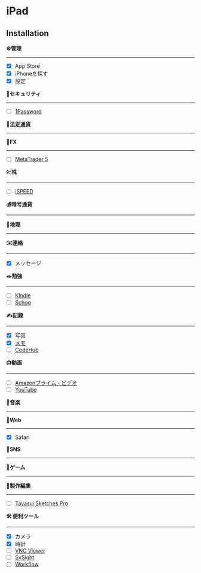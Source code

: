# iPad

## Installation
**⚙管理**
- - -
* [x] App Store
* [x] iPhoneを探す
* [x] 設定

**🚨セキュリティ**
- - -
* [ ] [1Password](https://itunes.apple.com/jp/app/1password/id568903335?mt=8)

**🐚法定通貨**
- - -
**💸FX**
- - -
* [ ] [MetaTrader 5](https://itunes.apple.com/jp/app/metatrader-5/id413251709?mt=8)

**💹株**
- - -
* [ ] [iSPEED](https://itunes.apple.com/jp/app/ispeed-for-ipad-%E6%A5%BD%E5%A4%A9%E8%A8%BC%E5%88%B8%E3%81%AE%E6%A0%AA%E3%82%A2%E3%83%97%E3%83%AA/id421798565?mt=8)

**💰暗号通貨**
- - -
**🌋地理**
- - -
**✉️連絡**
- - -
* [x] メッセージ

**✒️勉強**
- - -
* [ ] [Kindle](https://itunes.apple.com/jp/app/kindle/id302584613?mt=8)
* [ ] [Schoo](https://itunes.apple.com/jp/app/schoo-%E5%8B%95%E7%94%BB%E5%AD%A6%E7%BF%92%E3%82%A2%E3%83%97%E3%83%AA/id903311774?mt=8)

**✍️記録**
- - -
* [x] 写真
* [x] [メモ](https://itunes.apple.com/jp/app/%E3%83%A1%E3%83%A2/id1110145109?mt=8)
* [ ] [CodeHub](https://itunes.apple.com/jp/app/codehub-a-client-for-github/id707173885?mt=8)

**📺動画**
- - -
* [ ] [Amazonプライム・ビデオ](https://itunes.apple.com/jp/app/amazon%E3%83%97%E3%83%A9%E3%82%A4%E3%83%A0-%E3%83%93%E3%83%87%E3%82%AA/id777564327?mt=8)
* [ ] [YouTube](https://itunes.apple.com/jp/app/youtube-%E8%A6%8B%E3%81%A6%E8%81%B4%E3%81%8F/id544007664?mt=8)

**🎷音楽**
- - -
**🏃Web**
- - -
* [x] Safari

**📵SNS**
- - -
**🎲ゲーム**
- - -
**🎨製作編集**
- - -
* [ ] [Tayasui Sketches Pro](https://itunes.apple.com/jp/app/tayasui-sketches-pro/id671867510?mt=8)

**🛠 便利ツール**
- - -
* [x] カメラ
* [x] 時計
* [ ] [VNC Viewer](https://itunes.apple.com/jp/app/vnc-viewer-remote-desktop/id352019548?mt=8)
* [ ] [SySight](https://itunes.apple.com/jp/app/sysight/id568731681?mt=8)
* [ ] [Workflow](https://itunes.apple.com/jp/app/workflow/id915249334?mt=8)
